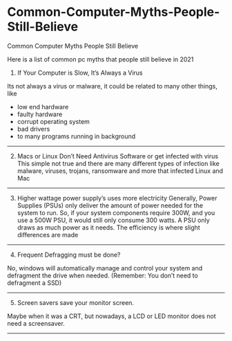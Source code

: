 # Common-Computer-Myths-People-Still-Believe
Common Computer Myths People Still Believe

Here is a list of common pc myths that people still believe in 2021



1. If Your Computer is Slow, It’s Always a Virus


Its not always a virus or malware, it could be related to many other things, like
* low end hardware
* faulty hardware
* corrupt operating system
* bad drivers
* to many programs running in background

-----------------------------

2. Macs or Linux Don’t Need Antivirus Software or get infected with virus
This simple not true and there are many different types of infection like malware, viruses, trojans, ransomware and more that infected Linux and Mac

-----------------------------

3. Higher wattage power supply’s uses more electricity
Generally, Power Supplies (PSUs) only deliver the amount of power needed for the system to run. So, if your system components require 300W, and you use a 500W PSU, it would still only consume 300 watts. A PSU only draws as much power as it needs. The efficiency is where slight differences are made

-----------------------------

4. Frequent Defragging must be done?


No, windows will automatically manage and control your system and defragment the drive when needed. (Remember: You don’t need to defragment a SSD)

-----------------------------

5. Screen savers save your monitor screen.


Maybe when it was a CRT, but nowadays, a LCD or LED monitor does not need a screensaver.

-----------------------------
